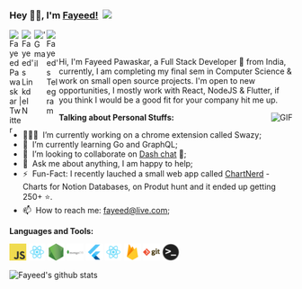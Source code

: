 ### Hey 👋🏽, I'm [Fayeed!](https://github.com/fayeed) &nbsp;![](https://komarev.com/ghpvc/?username=fayeed)

<a href="https://twitter.com/fayeedP">
  <img align="left" alt="Fayeed Pawaskar | Twitter" width="22px" src="https://cdn.jsdelivr.net/npm/simple-icons@v3/icons/twitter.svg" />
</a>
<a href="https://www.linkedin.com/in/fayeedpawaskar/">
  <img align="left" alt="Fayeed's LinkdeIN" width="22px" src="https://cdn.jsdelivr.net/npm/simple-icons@v3/icons/linkedin.svg" />
</a>
<a href="fayeed@live.com">
  <img align="left" alt="'Gmail" width="22px" src="https://cdn.jsdelivr.net/npm/simple-icons@3.1.0/icons/gmail.svg" />
</a>
<a href="https://t.me/fayeed52">
  <img align="left" alt="Fayeed's Telegram" width="22px" src="https://cdn.jsdelivr.net/npm/simple-icons@v3/icons/telegram.svg" />
</a>

<br />
<br />

Hi, I'm Fayeed Pawaskar, a Full Stack Developer 🚀 from India, currently, I am completing my final sem in Computer Science & work on small open source projects.
I'm open to new opportunities, I mostly work with React, NodeJS & Flutter, if you think I would be a good fit for your company hit me up.

  <img align="right" alt="GIF" src="https://media.giphy.com/media/3GYmecuz4ncOc/giphy.gif" />
  
**Talking about Personal Stuffs:**

- 👨🏽‍💻 &nbsp;I’m currently working on a chrome extension called Swazy;
- 🌱 &nbsp;I’m currently learning Go and GraphQL; 
- 👯 &nbsp;I’m looking to collaborate on [Dash chat](https://github.com/fayeed/dash_chat) 🤝;
- 💬 &nbsp;Ask me about anything, I am happy to help;
- ⚡️ &nbsp;Fun-Fact: I recently lauched a small web app called [ChartNerd](https://chart-nerd.now.sh/) - Charts for Notion Databases, 
on Produt hunt and it ended up getting 250+ ⭐️. 
- 📫 &nbsp;How to reach me: fayeed@live.com;

**Languages and Tools:**  

<code><img height="30" src="https://raw.githubusercontent.com/github/explore/80688e429a7d4ef2fca1e82350fe8e3517d3494d/topics/javascript/javascript.png"></code>
<code><img height="30" src="https://raw.githubusercontent.com/github/explore/80688e429a7d4ef2fca1e82350fe8e3517d3494d/topics/react/react.png"></code>
<code><img height="30" src="https://raw.githubusercontent.com/github/explore/80688e429a7d4ef2fca1e82350fe8e3517d3494d/topics/nodejs/nodejs.png"></code>
<code><img height="30" src="https://raw.githubusercontent.com/github/explore/80688e429a7d4ef2fca1e82350fe8e3517d3494d/topics/mongodb/mongodb.png"></code>
<code><img height="30" src="https://raw.githubusercontent.com/github/explore/80688e429a7d4ef2fca1e82350fe8e3517d3494d/topics/flutter/flutter.png"></code>
<code><img height="30" src="https://raw.githubusercontent.com/github/explore/80688e429a7d4ef2fca1e82350fe8e3517d3494d/topics/react-native/react-native.png"></code>
<code><img height="30" src="https://raw.githubusercontent.com/github/explore/80688e429a7d4ef2fca1e82350fe8e3517d3494d/topics/firebase/firebase.png"></code>
<code><img height="30" src="https://raw.githubusercontent.com/github/explore/80688e429a7d4ef2fca1e82350fe8e3517d3494d/topics/git/git.png"></code>
<code><img height="30" src="https://raw.githubusercontent.com/github/explore/80688e429a7d4ef2fca1e82350fe8e3517d3494d/topics/terminal/terminal.png"></code>


![Fayeed's github stats](https://github-readme-stats.vercel.app/api?username=fayeed&show_icons=true&title_color=fff&icon_color=79ff97&text_color=9f9f9f&bg_color=151515)
